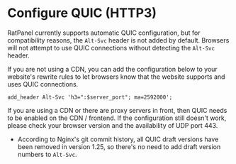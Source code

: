 # Configure QUIC (HTTP3)

RatPanel currently supports automatic QUIC configuration, but for compatibility reasons, the `Alt-Svc` header is not
added by default. Browsers will not attempt to use QUIC connections without detecting the `Alt-Svc` header.

If you are not using a CDN, you can add the configuration below to your website's rewrite rules to let browsers know
that the website supports and uses QUIC connections.

```
add_header Alt-Svc 'h3=":$server_port"; ma=2592000';
```

If you are using a CDN or there are proxy servers in front, then QUIC needs to be enabled on the CDN / frontend.
If the configuration still doesn't work, please check your browser version and the availability of UDP port 443.

* According to Nginx's git commit history, all QUIC draft versions have been removed in version 1.25, so there's no need
  to add draft version numbers to `Alt-Svc`.
